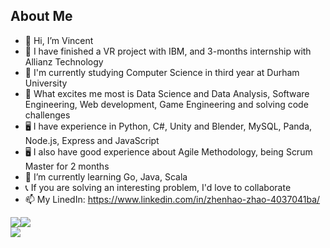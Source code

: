 ## About Me

- 👋 Hi, I’m Vincent
- 🔭 I have finished a VR project with IBM, and 3-months internship with Allianz Technology
- 📖 I'm currently studying Computer Science in third year at Durham University
- 👀 What excites me most is Data Science and Data Analysis, Software Engineering, Web development, Game Engineering and solving code challenges
- 🖥 I have experience in Python, C#, Unity and Blender, MySQL, Panda, Node.js, Express and JavaScript
- 🖥 I also have good experience about Agile Methodology, being Scrum Master for 2 months
- 🌱 I’m currently learning Go, Java, Scala
- 📞 If you are solving an interesting problem, I'd love to collaborate
- 📫 My LinedIn: https://www.linkedin.com/in/zhenhao-zhao-4037041ba/

<div style="display: flex; flex-direction: row;">
 <img class="img" src="https://github-readme-stats.vercel.app/api?username=Vincent-Zhenhao-ZHAO&show_icons=true&theme=Gradient" />
 <img class="img" src="https://github-readme-stats.vercel.app/api/top-langs/?username=Vincent-Zhenhao-ZHAO" />
</div>


 <img class="img" src="https://github-readme-stats.vercel.app/api/top-langs/?username=Vincent-Zhenhao-ZHAO&hide=C%23,shaderlab,hlsl,shell,jupyter%20notebook,html,css,makefile&langs_count=6&layout=compact" />




